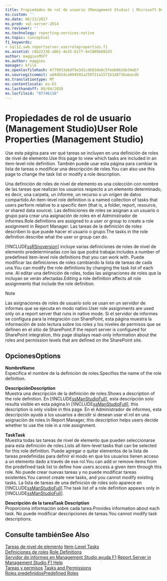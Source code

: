 ```yaml
---
title: Propiedades de rol de usuario (Management Studio) | Microsoft Docs
ms.custom: ''
ms.date: 06/13/2017
ms.prod: sql-server-2014
ms.reviewer: ''
ms.technology: reporting-services-native
ms.topic: conceptual
f1_keywords:
- sql12.swb.reportserver.userroleproperties.f1
ms.assetid: c8b22236-a8b1-4e15-b1ff-4e1909b602d3
author: maggiesMSFT
ms.author: maggies
manager: kfile
ms.openlocfilehash: 6f79953abdf5e3d1cdb03de8c5feeb6b2de34ab7
ms.sourcegitcommit: ad4d92dce894592a259721a1571b1d8736abacdb
ms.translationtype: MT
ms.contentlocale: es-ES
ms.lasthandoff: 08/04/2020
ms.locfileid: "87746116"
---
```

# <a name="user-role-properties-management-studio"></a><span data-ttu-id="e5063-102">Propiedades de rol de usuario (Management Studio)</span><span class="sxs-lookup"><span data-stu-id="e5063-102">User Role Properties (Management Studio)</span></span>
  <span data-ttu-id="e5063-103">Use esta página para ver qué tareas se incluyen en una definición de roles de nivel de elemento.</span><span class="sxs-lookup"><span data-stu-id="e5063-103">Use this page to view which tasks are included in an item-level role definition.</span></span> <span data-ttu-id="e5063-104">También puede usar esta página para cambiar la lista de tareas o modificar una descripción de roles.</span><span class="sxs-lookup"><span data-stu-id="e5063-104">You can also use this page to change the task list or modify a role description.</span></span>  
  
 <span data-ttu-id="e5063-105">Una definición de roles de nivel de elemento es una colección con nombre de las tareas que realizan los usuarios respecto a un elemento determinado, es decir, una carpeta, un informe, un recurso o un origen de datos compartido.</span><span class="sxs-lookup"><span data-stu-id="e5063-105">An item-level role definition is a named collection of tasks that users perform relative to a specific item (that is, a folder, report, resource, or shared data source).</span></span> <span data-ttu-id="e5063-106">Las definiciones de roles se asignan a un usuario o grupo para crear una asignación de roles en el Administrador de informes.</span><span class="sxs-lookup"><span data-stu-id="e5063-106">Role definitions are assigned to a user or group to create a role assignment in Report Manager.</span></span> <span data-ttu-id="e5063-107">Las tareas de la definición de roles describen lo que puede hacer el usuario o grupo.</span><span class="sxs-lookup"><span data-stu-id="e5063-107">The tasks in the role definition describe what the user or group can do.</span></span>  
  
 [!INCLUDE[ssRSnoversion](../../includes/ssrsnoversion-md.md)] <span data-ttu-id="e5063-108">incluye varias definiciones de roles de nivel de elemento predeterminadas con las que podrá trabajar.</span><span class="sxs-lookup"><span data-stu-id="e5063-108">includes a number of predefined item-level role definitions that you can work with.</span></span> <span data-ttu-id="e5063-109">Puede modificar las definiciones de roles cambiando la lista de tareas de cada una.</span><span class="sxs-lookup"><span data-stu-id="e5063-109">You can modify the role definitions by changing the task list of each one.</span></span> <span data-ttu-id="e5063-110">Al editar una definición de roles, todas las asignaciones de roles que la incluyan se verán afectadas.</span><span class="sxs-lookup"><span data-stu-id="e5063-110">Editing a role definition affects all role assignments that include the role definition.</span></span>  
  
> [!NOTE]  
>  <span data-ttu-id="e5063-111">Las asignaciones de roles de usuario solo se usan en un servidor de informes que se ejecuta en modo nativo.</span><span class="sxs-lookup"><span data-stu-id="e5063-111">User role assignments are used only on a report server that runs in native mode.</span></span> <span data-ttu-id="e5063-112">Si el servidor de informes se configura para la integración con SharePoint, esta página muestra la información de solo lectura sobre los roles y los niveles de permisos que se definen en el sitio de SharePoint.</span><span class="sxs-lookup"><span data-stu-id="e5063-112">If the report server is configured for SharePoint integration, this page displays read-only information about the roles and permission levels that are defined on the SharePoint site.</span></span>  
  
## <a name="options"></a><span data-ttu-id="e5063-113">Opciones</span><span class="sxs-lookup"><span data-stu-id="e5063-113">Options</span></span>  
 <span data-ttu-id="e5063-114">**Nombre**</span><span class="sxs-lookup"><span data-stu-id="e5063-114">**Name**</span></span>  
 <span data-ttu-id="e5063-115">Especifica el nombre de la definición de roles.</span><span class="sxs-lookup"><span data-stu-id="e5063-115">Specifies the name of the role definition.</span></span>  
  
 <span data-ttu-id="e5063-116">**Descripción**</span><span class="sxs-lookup"><span data-stu-id="e5063-116">**Description**</span></span>  
 <span data-ttu-id="e5063-117">Muestra una descripción de la definición de roles.</span><span class="sxs-lookup"><span data-stu-id="e5063-117">Shows a description of the role definition.</span></span> <span data-ttu-id="e5063-118">En [!INCLUDE[ssManStudioFull](../../includes/ssmanstudiofull-md.md)], esta descripción solo resulta visible en esta página.</span><span class="sxs-lookup"><span data-stu-id="e5063-118">In [!INCLUDE[ssManStudioFull](../../includes/ssmanstudiofull-md.md)], this description is only visible in this page.</span></span> <span data-ttu-id="e5063-119">En el Administrador de informes, esta descripción ayuda a los usuarios a decidir si desean usar el rol en una asignación de roles.</span><span class="sxs-lookup"><span data-stu-id="e5063-119">In Report Manager, this description helps users decide whether to use the role in a role assignment.</span></span>  
  
 <span data-ttu-id="e5063-120">**Task**</span><span class="sxs-lookup"><span data-stu-id="e5063-120">**Task**</span></span>  
 <span data-ttu-id="e5063-121">Muestra todas las tareas de nivel de elemento que pueden seleccionarse para esta definición de roles.</span><span class="sxs-lookup"><span data-stu-id="e5063-121">Lists all item-level tasks that can be selected for this role definition.</span></span> <span data-ttu-id="e5063-122">Puede agregar o quitar elementos de la lista de tareas predefinidas para definir el modo en que los usuarios tienen acceso a un elemento dado a través de ese rol.</span><span class="sxs-lookup"><span data-stu-id="e5063-122">You can add or remove items from the predefined task list to define how users access a given item through this role.</span></span> <span data-ttu-id="e5063-123">No puede crear nuevas tareas y no puede modificar tareas existentes.</span><span class="sxs-lookup"><span data-stu-id="e5063-123">You cannot create new tasks, and you cannot modify existing tasks.</span></span> <span data-ttu-id="e5063-124">La lista de tareas de una definición de roles solo aparece en [!INCLUDE[ssManStudioFull](../../includes/ssmanstudiofull-md.md)].</span><span class="sxs-lookup"><span data-stu-id="e5063-124">The task list of a role definition appears only in [!INCLUDE[ssManStudioFull](../../includes/ssmanstudiofull-md.md)].</span></span>  
  
 <span data-ttu-id="e5063-125">**Descripción de la tarea**</span><span class="sxs-lookup"><span data-stu-id="e5063-125">**Task Description**</span></span>  
 <span data-ttu-id="e5063-126">Proporciona información sobre cada tarea.</span><span class="sxs-lookup"><span data-stu-id="e5063-126">Provides information about each task.</span></span> <span data-ttu-id="e5063-127">No puede modificar descripciones de tareas.</span><span class="sxs-lookup"><span data-stu-id="e5063-127">You cannot modify task descriptions.</span></span>  
  
## <a name="see-also"></a><span data-ttu-id="e5063-128">Consulte también</span><span class="sxs-lookup"><span data-stu-id="e5063-128">See Also</span></span>  
 <span data-ttu-id="e5063-129">[Tareas de nivel de elemento](../security/tasks-and-permissions-item-level-tasks.md) </span><span class="sxs-lookup"><span data-stu-id="e5063-129">[Item-Level Tasks](../security/tasks-and-permissions-item-level-tasks.md) </span></span>  
 <span data-ttu-id="e5063-130">[Definiciones de roles](../security/role-definitions.md) </span><span class="sxs-lookup"><span data-stu-id="e5063-130">[Role Definitions](../security/role-definitions.md) </span></span>  
 <span data-ttu-id="e5063-131">[Servidor de informes en Management Studio ayuda F1](report-server-in-management-studio-f1-help.md) </span><span class="sxs-lookup"><span data-stu-id="e5063-131">[Report Server in Management Studio F1 Help](report-server-in-management-studio-f1-help.md) </span></span>  
 <span data-ttu-id="e5063-132">[Tareas y permisos](../security/tasks-and-permissions.md) </span><span class="sxs-lookup"><span data-stu-id="e5063-132">[Tasks and Permissions](../security/tasks-and-permissions.md) </span></span>  
 [<span data-ttu-id="e5063-133">Roles predefinidos</span><span class="sxs-lookup"><span data-stu-id="e5063-133">Predefined Roles</span></span>](../security/role-definitions-predefined-roles.md)  
  
  
